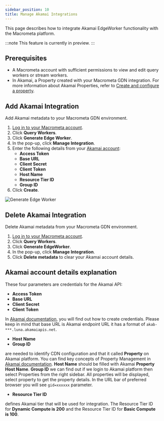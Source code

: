 ```yaml
---
sidebar_position: 10
title: Manage Akamai Integrations
---
```


This page describes how to integrate Akamai EdgeWorker functionality with the Macrometa platform.

:::note
This feature is currently in preview.
:::

## Prerequisites

- A Macrometa account with sufficient permissions to view and edit query workers or stream workers.
- In Akamai, a Property created with your Macrometa GDN integration. For more information about Akamai Properties, refer to [Create and configure a property](https://techdocs.akamai.com/api-definitions/docs/create-config-prop).

## Add Akamai Integration

Add Akamai metadata to your Macrometa GDN environment.

1. [Log in to your Macrometa account](https://auth-play.macrometa.io/).
1. Click **Query Workers**.
1. Click **Generate Edge Worker**.
1. In the pop-up, click **Manage Integration**.
1. Enter the following details from your [Akamai account](#akamai-account-details-explanation):
    - **Access Token**
    - **Base URL**
    - **Client Secret**
    - **Client Token**
    - **Host Name**
    - **Resource Tier ID**
    - **Group ID**
1. Click **Create**.

![Generate Edge Worker](/img/functions/manage_integration.png)

## Delete Akamai Integration

Delete Akamai metadata from your Macrometa GDN environment.

1. [Log in to your Macrometa account](https://auth-play.macrometa.io/).
1. Click **Query Workers**.
1. Click **Generate EdgeWorker**.
1. In the pop-up, click **Manage Integration**.
1. Click **Delete metadata** to clear your Akamai account details.

## Akamai account details explanation

These four parameters are credentials for the Akamai API:

- **Access Token**
- **Base URL**
- **Client Secret**
- **Client Token**

In [Akamai documentation](https://techdocs.akamai.com/developer/docs/set-up-authentication-credentials), you will find out how to create credentials.
Please keep in mind that base URL is Akamai endpoint URL it has a format of `akab-***.luna.akamaiapis.net`.

- **Host Name**
- **Group ID**

are needed to identify CDN configuration and that it called **Property** on Akamai platform.
You can find key concepts of Property Management in [Akamai documentation](https://techdocs.akamai.com/property-mgr/docs/key-concepts-terms).
**Host Name** should be filled with Akamai **Property Host Name**.
**Group ID** we can find out if we login to Akamai platform then select Properties from the right sidebar.
All properties will be displayed, select property to get the property details. In the URL bar of preferred browser you will see `gid=xxxxxx` parameter.

- **Resource Tier ID**

defines Akamai tier that will be used for integration.
The Resource Tier ID for **Dynamic Compute is 200** and the Resource Tier ID for **Basic Compute is 100**.







